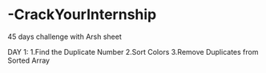 # -CrackYourInternship
45 days challenge with Arsh sheet 

DAY 1:
1.Find the Duplicate Number
2.Sort Colors
3.Remove Duplicates from Sorted Array
